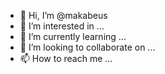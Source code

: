 - 👋 Hi, I’m @makabeus
- 👀 I’m interested in ...
- 🌱 I’m currently learning ...
- 💞️ I’m looking to collaborate on ...
- 📫 How to reach me ...

<!---
makabeus/makabeus is a ✨ special ✨ repository because its `README.md` (this file) appears on your GitHub profile.
You can click the Preview link to take a look at your changes.
--->
